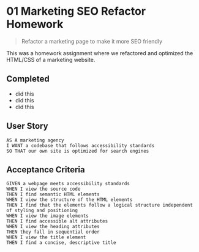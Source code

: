 # 01 Marketing SEO Refactor Homework
> Refactor a marketing page to make it more SEO friendly

This was a homework assignment where we refactored and optimized the HTML/CSS of a marketing website.

## Completed
* did this
* did this
* did this

## User Story

```
AS A marketing agency
I WANT a codebase that follows accessibility standards
SO THAT our own site is optimized for search engines
```

## Acceptance Criteria

```
GIVEN a webpage meets accessibility standards
WHEN I view the source code
THEN I find semantic HTML elements
WHEN I view the structure of the HTML elements
THEN I find that the elements follow a logical structure independent of styling and positioning
WHEN I view the image elements
THEN I find accessible alt attributes
WHEN I view the heading attributes
THEN they fall in sequential order
WHEN I view the title element
THEN I find a concise, descriptive title
```

